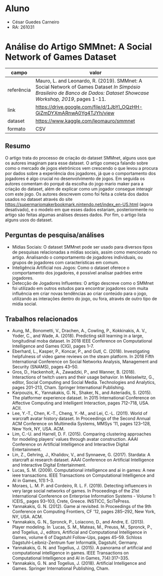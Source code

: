 # Aluno
* César Guedes Carneiro
* RA: 261031

# Análise do Artigo SMMnet: A Social Network of Games Dataset

| campo | valor |
|------------|----------------------------------------|
| referência | Mauro, L. and Leonardo, R. (2019). SMMnet: A Social Network of Games Dataset *In Simpósio Brasileiro de Banco de Dados: Dataset Showcase Workshop, 2019*, pages 1-11. |
| link       | https://drive.google.com/file/d/1JbYl_OQzHH-GiZmDYXmARnwA0Yg4TJYh/view |
| dataset | https://www.kaggle.com/leomauro/smmnet |
| formato | CSV |

## Resumo

O artigo trata do processo de criação do dataset SMMnet, alguns usos que os autores imaginam para esse dataset. O artigo começa falando sobre como o mercado de jogos eletrônicos vem crescendo o que levou a procura por dados sobre a experiência dos jogadores, já que o comportamento dos jogadores é algo crucial no desenvolvimento de jogos. Em seguida os autores comentam do porquê da escolha do jogo mario maker para a criação do dataset, além de explicar como um jogador consegue interagir com este jogo. Os autores descrevem como foi feita a coleta dos dados usados no dataset através do site https://supermariomakerbookmark.nintendo.net/index_en-US.html (agora desativado), e o modelo em que esses dados estariam, posteriormente no artigo são feitas algumas análises desses dados. Por fim, o artigo lista alguns usos do dataset.

## Perguntas de pesquisa/análises

* Mídias Sociais: O dataset SMMnet pode ser usado para diversos tipos de pesquisas relacionadas a mídias sociais, assim como mencionado no artigo. Analisando o comportamento de jogadores individuais, ou grupos de jogadores com características em comum.
* Inteligência Artificial nos Jogos: Como o dataset oferece o comportamento dos jogadores, é possível analisar padrões entre jogadores.
* Detecção de Jogadores Influentes: O artigo descreve como o SMMnet foi utilizado em outros estudos para encontrar jogadores com muita influência em criar novas tendências ao criar conteúdo para o jogo, utilizando as interações dentro do jogo, ou fora, através de outro tipo de mídia social.


## Trabalhos relacionados

* Aung, M., Bonometti, V., Drachen, A., Cowling, P., Kokkinakis, A. V., Yoder, C., and Wade, A. (2018). Predicting skill learning in a large, longitudinal moba dataset. In 2018 IEEE Conference on Computational Intelligence and Games (CIG), pages 1–7.
* Eberhard, L., Kasper, P., Koncar, P., and Gutl, C. (2018). Investigating helpfulness of video game reviews on the steam platform. In 2018 Fifth International Conference on Social Networks Analysis, Management and Security (SNAMS), pages 43–50.
* Gros, D., Hackenholt, A., Zawadzki, P., and Wanner, B. (2018). Interactions of twitch users and their usage behavior. In Meiselwitz, G., editor, Social Computing and Social Media. Technologies and Analytics, pages 201–213, Cham. Springer International Publishing.
* Karpouzis, K., Yannakakis, G. N., Shaker, N., and Asteriadis, S. (2015). The platformer experience dataset. In 2015 International Conference on Affective Computing and Intelligent Interaction, pages 712–718, USA. ACII.
* Lee, Y.-T., Chen, K.-T., Cheng, Y.-M., and Lei, C.-L. (2011). World of warcraft avatar history dataset. In Proceedings of the Second Annual ACM Conference on Multimedia Systems, MMSys ’11, pages 123–128, New York, NY, USA. ACM.
* Lim, C.-U. and Harrell, D. F. (2015). Comparing clustering approaches for modeling players’ values through avatar construction. AAAI Conference on Artificial Intelligence and Interactive Digital Entertainment.
* Lin, Z., Gehring, J., Khalidov, V., and Synnaeve, G. (2017). Stardata: A starcraft ai research dataset. AAAI Conference on Artificial Intelligence and Interactive Digital Entertainment.
* Lucas, S. M. (2009). Computational intelligence and ai in games: A new ieee transactions. IEEE Transactions on Computational Intelligence and AI in Games, 1(1):1–3.
* Moraes, L. M. P. and Cordeiro, R. L. F. (2019). Detecting influencers in very large social networks of games. In Proceedings of the 21st International Conference on Enterprise Information Systems - Volume 1: ICEIS,, pages 93–103, Crete, Greece. INSTICC, SciTePress.
* Yannakakis, G. N. (2012). Game ai revisited. In Proceedings of the 9th Conference on Computing Frontiers, CF ’12, pages 285–292, New York, NY, USA. ACM.
* Yannakakis, G. N., Spronck, P., Loiacono, D., and Andre, E. (2013). Player modeling. In  ́ Lucas, S. M., Mateas, M., Preuss, M., Spronck, P., and Togelius, J., editors, Artificial and Computational Intelligence in Games, volume 6 of Dagstuhl Follow-Ups, pages 45–59. Schloss Dagstuhl–Leibniz-Zentrum fuer Informatik, Dagstuhl, Germany.
* Yannakakis, G. N. and Togelius, J. (2015). A panorama of artificial and computational intelligence in games. IEEE Transactions on Computational Intelligence and AI in Games, 7(4):317–335.
* Yannakakis, G. N. and Togelius, J. (2018). Artificial Intelligence and Games. Springer International Publishing, Cham.
